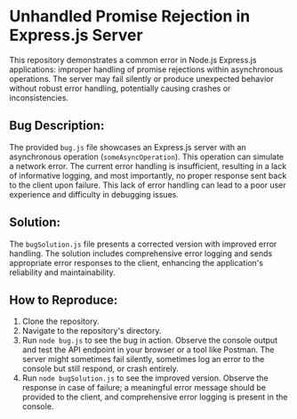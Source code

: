 # Unhandled Promise Rejection in Express.js Server

This repository demonstrates a common error in Node.js Express.js applications: improper handling of promise rejections within asynchronous operations.  The server may fail silently or produce unexpected behavior without robust error handling, potentially causing crashes or inconsistencies.

## Bug Description:

The provided `bug.js` file showcases an Express.js server with an asynchronous operation (`someAsyncOperation`). This operation can simulate a network error. The current error handling is insufficient, resulting in a lack of informative logging, and most importantly, no proper response sent back to the client upon failure. This lack of error handling can lead to a poor user experience and difficulty in debugging issues.

## Solution:

The `bugSolution.js` file presents a corrected version with improved error handling.  The solution includes comprehensive error logging and sends appropriate error responses to the client, enhancing the application's reliability and maintainability.

## How to Reproduce:

1. Clone the repository.
2. Navigate to the repository's directory.
3. Run `node bug.js` to see the bug in action. Observe the console output and test the API endpoint in your browser or a tool like Postman.  The server might sometimes fail silently, sometimes log an error to the console but still respond, or crash entirely.
4. Run `node bugSolution.js` to see the improved version. Observe the response in case of failure; a meaningful error message should be provided to the client, and comprehensive error logging is present in the console.
